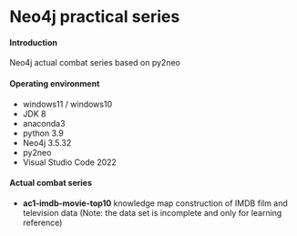 # Neo4j practical series

#### Introduction

Neo4j actual combat series based on py2neo

#### Operating environment

- windows11 / windows10
- JDK 8
- anaconda3
- python 3.9
- Neo4j 3.5.32
- py2neo
- Visual Studio Code 2022

#### Actual combat series

- **ac1-imdb-movie-top10** knowledge map construction of IMDB film and television data (Note: the data set is incomplete and only for learning reference)